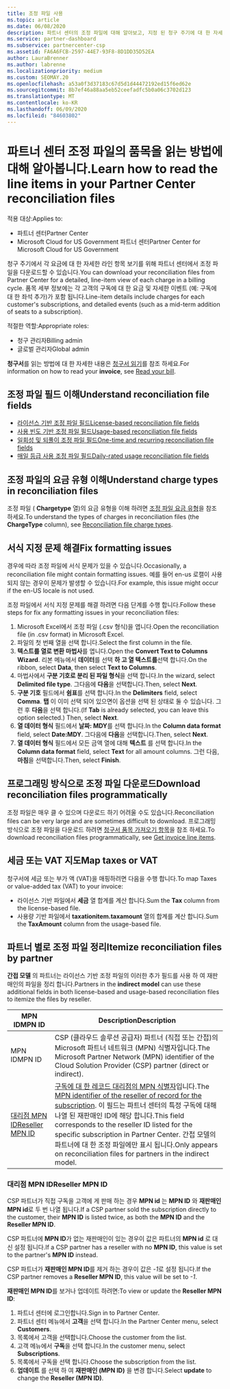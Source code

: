 ```yaml
---
title: 조정 파일 사용
ms.topic: article
ms.date: 06/08/2020
description: 파트너 센터의 조정 파일에 대해 알아보고, 지정 된 청구 주기에 대 한 자세한 라인 항목 항목 보기를 해석 하는 방법에 대해 알아봅니다.
ms.service: partner-dashboard
ms.subservice: partnercenter-csp
ms.assetid: FA6A6FCB-2597-44E7-93F8-8D1DD35D52EA
author: LauraBrenner
ms.author: labrenne
ms.localizationpriority: medium
ms.custom: SEOMAY.20
ms.openlocfilehash: a53a0f3d37183c67d5d1d44472192ed15f6ed62e
ms.sourcegitcommit: 8b7ef46a88aa5eb52ceefadfc5b0a06c3702d123
ms.translationtype: MT
ms.contentlocale: ko-KR
ms.lasthandoff: 06/09/2020
ms.locfileid: "84603802"
---
```

# <a name="learn-how-to-read-the-line-items-in-your-partner-center-reconciliation-files"></a><span data-ttu-id="d1c6d-103">파트너 센터 조정 파일의 품목을 읽는 방법에 대해 알아봅니다.</span><span class="sxs-lookup"><span data-stu-id="d1c6d-103">Learn how to read the line items in your Partner Center reconciliation files</span></span>

<span data-ttu-id="d1c6d-104">적용 대상:</span><span class="sxs-lookup"><span data-stu-id="d1c6d-104">Applies to:</span></span>

- <span data-ttu-id="d1c6d-105">파트너 센터</span><span class="sxs-lookup"><span data-stu-id="d1c6d-105">Partner Center</span></span>
- <span data-ttu-id="d1c6d-106">Microsoft Cloud for US Government 파트너 센터</span><span class="sxs-lookup"><span data-stu-id="d1c6d-106">Partner Center for Microsoft Cloud for US Government</span></span>

<span data-ttu-id="d1c6d-107">청구 주기에서 각 요금에 대 한 자세한 라인 항목 보기를 위해 파트너 센터에서 조정 파일을 다운로드할 수 있습니다.</span><span class="sxs-lookup"><span data-stu-id="d1c6d-107">You can download your reconciliation files from Partner Center for a detailed, line-item view of each charge in a billing cycle.</span></span> <span data-ttu-id="d1c6d-108">품목 세부 정보에는 각 고객의 구독에 대 한 요금 및 자세한 이벤트 (예: 구독에 대 한 좌석 추가)가 포함 됩니다.</span><span class="sxs-lookup"><span data-stu-id="d1c6d-108">Line-item details include charges for each customer's subscriptions, and detailed events (such as a mid-term addition of seats to a subscription).</span></span>

<span data-ttu-id="d1c6d-109">적절한 역할:</span><span class="sxs-lookup"><span data-stu-id="d1c6d-109">Appropriate roles:</span></span>

- <span data-ttu-id="d1c6d-110">청구 관리자</span><span class="sxs-lookup"><span data-stu-id="d1c6d-110">Billing admin</span></span>
- <span data-ttu-id="d1c6d-111">글로벌 관리자</span><span class="sxs-lookup"><span data-stu-id="d1c6d-111">Global admin</span></span>

<span data-ttu-id="d1c6d-112">**청구서**를 읽는 방법에 대 한 자세한 내용은 [청구서 읽기](read-your-bill.md)를 참조 하세요.</span><span class="sxs-lookup"><span data-stu-id="d1c6d-112">For information on how to read your **invoice**, see [Read your bill](read-your-bill.md).</span></span>

## <a name="understand-reconciliation-file-fields"></a><span data-ttu-id="d1c6d-113">조정 파일 필드 이해</span><span class="sxs-lookup"><span data-stu-id="d1c6d-113">Understand reconciliation file fields</span></span>

- [<span data-ttu-id="d1c6d-114">라이선스 기반 조정 파일 필드</span><span class="sxs-lookup"><span data-stu-id="d1c6d-114">License-based reconciliation file fields</span></span>](license-based-recon-files.md)
- [<span data-ttu-id="d1c6d-115">사용 빈도 기반 조정 파일 필드</span><span class="sxs-lookup"><span data-stu-id="d1c6d-115">Usage-based reconciliation file fields</span></span>](usage-based-recon-files.md)
- [<span data-ttu-id="d1c6d-116">일회성 및 되풀이 조정 파일 필드</span><span class="sxs-lookup"><span data-stu-id="d1c6d-116">One-time and recurring reconciliation file fields</span></span>](one-time-recurring-recon-files.md)
- [<span data-ttu-id="d1c6d-117">매일 등급 사용 조정 파일 필드</span><span class="sxs-lookup"><span data-stu-id="d1c6d-117">Daily-rated usage reconciliation file fields</span></span>](daily-rated-usage-recon-files.md)

## <a name="understand-charge-types-in-reconciliation-files"></a><span data-ttu-id="d1c6d-118">조정 파일의 요금 유형 이해</span><span class="sxs-lookup"><span data-stu-id="d1c6d-118">Understand charge types in reconciliation files</span></span>

<span data-ttu-id="d1c6d-119">조정 파일 ( **Chargetype** 열)의 요금 유형을 이해 하려면 [조정 파일 요금 유형](recon-file-charge-types.md)을 참조 하세요.</span><span class="sxs-lookup"><span data-stu-id="d1c6d-119">To understand the types of charges in reconciliation files (the **ChargeType** column), see [Reconciliation file charge types](recon-file-charge-types.md).</span></span>

## <a name="fix-formatting-issues"></a><span data-ttu-id="d1c6d-120">서식 지정 문제 해결</span><span class="sxs-lookup"><span data-stu-id="d1c6d-120">Fix formatting issues</span></span>

<span data-ttu-id="d1c6d-121">경우에 따라 조정 파일에 서식 문제가 있을 수 있습니다.</span><span class="sxs-lookup"><span data-stu-id="d1c6d-121">Occasionally, a reconciliation file might contain formatting issues.</span></span> <span data-ttu-id="d1c6d-122">예를 들어 en-us 로캘이 사용 되지 않는 경우이 문제가 발생할 수 있습니다.</span><span class="sxs-lookup"><span data-stu-id="d1c6d-122">For example, this issue might occur if the en-US locale is not used.</span></span>

<span data-ttu-id="d1c6d-123">조정 파일에서 서식 지정 문제를 해결 하려면 다음 단계를 수행 합니다.</span><span class="sxs-lookup"><span data-stu-id="d1c6d-123">Follow these steps for fix any formatting issues in your reconciliation files:</span></span>

1. <span data-ttu-id="d1c6d-124">Microsoft Excel에서 조정 파일 (.csv 형식)을 엽니다.</span><span class="sxs-lookup"><span data-stu-id="d1c6d-124">Open the reconciliation file (in .csv format) in Microsoft Excel.</span></span>
2. <span data-ttu-id="d1c6d-125">파일의 첫 번째 열을 선택 합니다.</span><span class="sxs-lookup"><span data-stu-id="d1c6d-125">Select the first column in the file.</span></span>
3. <span data-ttu-id="d1c6d-126">**텍스트를 열로 변환 마법사**를 엽니다.</span><span class="sxs-lookup"><span data-stu-id="d1c6d-126">Open the **Convert Text to Columns Wizard**.</span></span> <span data-ttu-id="d1c6d-127">리본 메뉴에서 **데이터**를 선택 **하 고 열 텍스트를**선택 합니다.</span><span class="sxs-lookup"><span data-stu-id="d1c6d-127">On the ribbon, select **Data**, then select **Text to Columns**.</span></span>
4. <span data-ttu-id="d1c6d-128">마법사에서 **구분 기호로 분리 된 파일 형식**을 선택 합니다.</span><span class="sxs-lookup"><span data-stu-id="d1c6d-128">In the wizard, select **Delimited file type**.</span></span> <span data-ttu-id="d1c6d-129">그다음에 **다음**을 선택합니다.</span><span class="sxs-lookup"><span data-stu-id="d1c6d-129">Then, select **Next**.</span></span>
5. <span data-ttu-id="d1c6d-130">**구분 기호** 필드에서 **쉼표**를 선택 합니다.</span><span class="sxs-lookup"><span data-stu-id="d1c6d-130">In the **Delimiters** field, select **Comma**.</span></span> <span data-ttu-id="d1c6d-131">**탭** 이 이미 선택 되어 있으면이 옵션을 선택 된 상태로 둘 수 있습니다. 그런 후 **다음**을 선택 합니다.</span><span class="sxs-lookup"><span data-stu-id="d1c6d-131">(If **Tab** is already selected, you can leave this option selected.) Then, select **Next**.</span></span>
6. <span data-ttu-id="d1c6d-132">**열 데이터 형식** 필드에서 **날짜: MDY**를 선택 합니다.</span><span class="sxs-lookup"><span data-stu-id="d1c6d-132">In the **Column data format** field, select **Date:MDY**.</span></span> <span data-ttu-id="d1c6d-133">그다음에 **다음**을 선택합니다.</span><span class="sxs-lookup"><span data-stu-id="d1c6d-133">Then, select **Next**.</span></span>
7. <span data-ttu-id="d1c6d-134">**열 데이터 형식** 필드에서 모든 금액 열에 대해 **텍스트** 를 선택 합니다.</span><span class="sxs-lookup"><span data-stu-id="d1c6d-134">In the **Column data format** field, select **Text** for all amount columns.</span></span> <span data-ttu-id="d1c6d-135">그런 다음, **마침**을 선택합니다.</span><span class="sxs-lookup"><span data-stu-id="d1c6d-135">Then, select **Finish**.</span></span>

## <a name="download-reconciliation-files-programmatically"></a><span data-ttu-id="d1c6d-136">프로그래밍 방식으로 조정 파일 다운로드</span><span class="sxs-lookup"><span data-stu-id="d1c6d-136">Download reconciliation files programmatically</span></span>

<span data-ttu-id="d1c6d-137">조정 파일은 매우 클 수 있으며 다운로드 하기 어려울 수도 있습니다.</span><span class="sxs-lookup"><span data-stu-id="d1c6d-137">Reconciliation files can be very large and are sometimes difficult to download.</span></span> <span data-ttu-id="d1c6d-138">프로그래밍 방식으로 조정 파일을 다운로드 하려면 [청구서 품목 가져오기 항목](https://docs.microsoft.com/partner-center/develop/get-invoiceline-items)을 참조 하세요.</span><span class="sxs-lookup"><span data-stu-id="d1c6d-138">To download reconciliation files programmatically, see [Get invoice line items](https://docs.microsoft.com/partner-center/develop/get-invoiceline-items).</span></span>

## <a name="map-taxes-or-vat"></a><span data-ttu-id="d1c6d-139">세금 또는 VAT 지도</span><span class="sxs-lookup"><span data-stu-id="d1c6d-139">Map taxes or VAT</span></span>

<span data-ttu-id="d1c6d-140">청구서에 세금 또는 부가 액 (VAT)을 매핑하려면 다음을 수행 합니다.</span><span class="sxs-lookup"><span data-stu-id="d1c6d-140">To map Taxes or value-added tax (VAT) to your invoice:</span></span>

- <span data-ttu-id="d1c6d-141">라이선스 기반 파일에서 **세금** 열 합계를 계산 합니다.</span><span class="sxs-lookup"><span data-stu-id="d1c6d-141">Sum the **Tax** column from the license-based file.</span></span>
- <span data-ttu-id="d1c6d-142">사용량 기반 파일에서 **taxationitem.taxamount** 열의 합계를 계산 합니다.</span><span class="sxs-lookup"><span data-stu-id="d1c6d-142">Sum the **TaxAmount** column from the usage-based file.</span></span>

## <a name="itemize-reconciliation-files-by-partner"></a><span data-ttu-id="d1c6d-143">파트너 별로 조정 파일 정리</span><span class="sxs-lookup"><span data-stu-id="d1c6d-143">Itemize reconciliation files by partner</span></span>

<span data-ttu-id="d1c6d-144">**간접 모델** 의 파트너는 라이선스 기반 조정 파일의 이러한 추가 필드를 사용 하 여 재판매인의 파일을 정리 합니다.</span><span class="sxs-lookup"><span data-stu-id="d1c6d-144">Partners in the **indirect model** can use these additional fields in both license-based and usage-based reconciliation files to itemize the files by reseller.</span></span>

| <span data-ttu-id="d1c6d-145">MPN ID</span><span class="sxs-lookup"><span data-stu-id="d1c6d-145">MPN ID</span></span> | <span data-ttu-id="d1c6d-146">Description</span><span class="sxs-lookup"><span data-stu-id="d1c6d-146">Description</span></span> |
| ------ | ----------- |
| <span data-ttu-id="d1c6d-147">MPN ID</span><span class="sxs-lookup"><span data-stu-id="d1c6d-147">MPN ID</span></span> | <span data-ttu-id="d1c6d-148">CSP (클라우드 솔루션 공급자) 파트너 (직접 또는 간접)의 Microsoft 파트너 네트워크 (MPN) 식별자입니다.</span><span class="sxs-lookup"><span data-stu-id="d1c6d-148">The Microsoft Partner Network (MPN) identifier of the Cloud Solution Provider (CSP) partner (direct or indirect).</span></span> |
| [<span data-ttu-id="d1c6d-149">대리점 MPN ID</span><span class="sxs-lookup"><span data-stu-id="d1c6d-149">Reseller MPN ID</span></span>](#reseller-mpn-id) | <span data-ttu-id="d1c6d-150">[구독에 대 한 레코드 대리점의 MPN 식별자](#reseller-mpn-id)입니다.</span><span class="sxs-lookup"><span data-stu-id="d1c6d-150">The [MPN identifier of the reseller of record for the subscription](#reseller-mpn-id).</span></span> <span data-ttu-id="d1c6d-151">이 필드는 파트너 센터의 특정 구독에 대해 나열 된 재판매인 ID에 해당 합니다.</span><span class="sxs-lookup"><span data-stu-id="d1c6d-151">This field corresponds to the reseller ID listed for the specific subscription in Partner Center.</span></span> <span data-ttu-id="d1c6d-152">간접 모델의 파트너에 대 한 조정 파일에만 표시 됩니다.</span><span class="sxs-lookup"><span data-stu-id="d1c6d-152">Only appears on reconciliation files for partners in the indirect model.</span></span> |

### <a name="reseller-mpn-id"></a><span data-ttu-id="d1c6d-153">대리점 MPN ID</span><span class="sxs-lookup"><span data-stu-id="d1c6d-153">Reseller MPN ID</span></span>

<span data-ttu-id="d1c6d-154">CSP 파트너가 직접 구독을 고객에 게 판매 하는 경우 **MPN id** 는 **MPN ID** 와 **재판매인 MPN id**로 두 번 나열 됩니다.</span><span class="sxs-lookup"><span data-stu-id="d1c6d-154">If a CSP partner sold the subscription directly to the customer, their **MPN ID** is listed twice, as both the **MPN ID** and the **Reseller MPN ID**.</span></span>

<span data-ttu-id="d1c6d-155">CSP 파트너에 **MPN ID**가 없는 재판매인이 있는 경우이 값은 파트너의 **MPN id** 로 대신 설정 됩니다.</span><span class="sxs-lookup"><span data-stu-id="d1c6d-155">If a CSP partner has a reseller with no **MPN ID**, this value is set to the partner's **MPN ID** instead.</span></span>

<span data-ttu-id="d1c6d-156">CSP 파트너가 **재판매인 MPN ID**를 제거 하는 경우이 값은 *-1*로 설정 됩니다.</span><span class="sxs-lookup"><span data-stu-id="d1c6d-156">If the CSP partner removes a **Reseller MPN ID**, this value will be set to *-1*.</span></span>

<span data-ttu-id="d1c6d-157">**재판매인 MPN ID**를 보거나 업데이트 하려면:</span><span class="sxs-lookup"><span data-stu-id="d1c6d-157">To view or update the **Reseller MPN ID**:</span></span>

1. <span data-ttu-id="d1c6d-158">파트너 센터에 로그인합니다.</span><span class="sxs-lookup"><span data-stu-id="d1c6d-158">Sign in to Partner Center.</span></span>
2. <span data-ttu-id="d1c6d-159">파트너 센터 메뉴에서 **고객**을 선택 합니다.</span><span class="sxs-lookup"><span data-stu-id="d1c6d-159">In the Partner Center menu, select **Customers**.</span></span>
3. <span data-ttu-id="d1c6d-160">목록에서 고객을 선택합니다.</span><span class="sxs-lookup"><span data-stu-id="d1c6d-160">Choose the customer from the list.</span></span>
4. <span data-ttu-id="d1c6d-161">고객 메뉴에서 **구독**을 선택 합니다.</span><span class="sxs-lookup"><span data-stu-id="d1c6d-161">In the customer menu, select **Subscriptions**.</span></span>
5. <span data-ttu-id="d1c6d-162">목록에서 구독을 선택 합니다.</span><span class="sxs-lookup"><span data-stu-id="d1c6d-162">Choose the subscription from the list.</span></span>
6. <span data-ttu-id="d1c6d-163">**업데이트** 를 선택 하 여 **재판매인 (MPN ID)** 을 변경 합니다.</span><span class="sxs-lookup"><span data-stu-id="d1c6d-163">Select **update** to change the **Reseller (MPN ID)**.</span></span>
